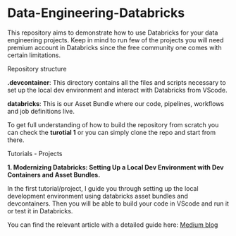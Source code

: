 # Data-Engineering-Databricks

This repository aims to demonstrate how to use Databricks for your data engineering projects. Keep in mind to run few of the projects you will need premium account in Databricks since the free community one comes with certain limitations.

Repository structure

**.devcontainer**: This directory contains all the files and scripts necessary to set up the local dev environment and interact with Databricks from VScode.

**databricks**: This is our Asset Bundle where our code, pipelines, workflows and job definitions live.

To get full understanding of how to build the repository from scratch you can check the **turotial 1** or you can simply clone the repo and start from there.

Tutorials - Projects

**1. Modernizing Databricks: Setting Up a Local Dev Environment with Dev Containers and Asset Bundles.**

In the first tutorial/project, I guide you through setting up the local development environment using databricks asset bundles and devcontainers. Then you will be able to build your code in VScode and run it or test it in Databricks.

You can find the relevant article with a detailed guide here: [Medium blog](https://medium.com/data-engineer-things/modernizing-databricks-setting-up-a-local-dev-environment-with-dev-containers-and-asset-bundles-8385b945be8c)
